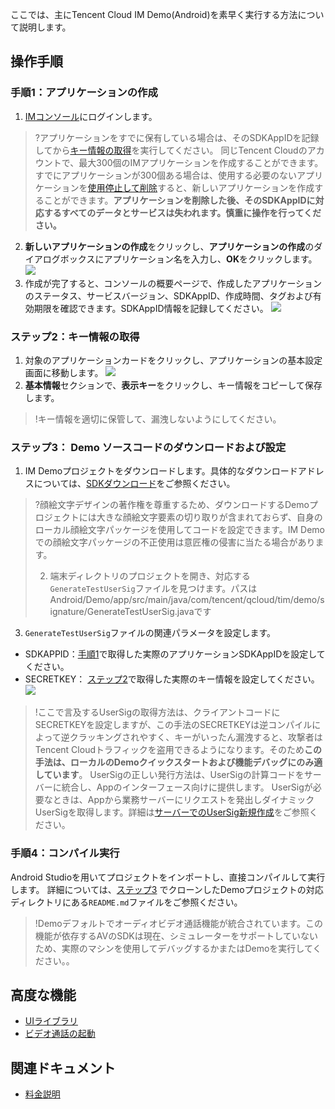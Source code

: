 ここでは、主にTencent Cloud IM Demo(Android)を素早く実行する方法について説明します。
## 操作手順
[](id:step1)
### 手順1：アプリケーションの作成
1. [IMコンソール](https://console.cloud.tencent.com/im)にログインします。
>?アプリケーションをすでに保有している場合は、そのSDKAppIDを記録してから[キー情報の取得](#step2)を実行してください。
>同じTencent Cloudのアカウントで、最大300個のIMアプリケーションを作成することができます。すでにアプリケーションが300個ある場合は、使用する必要のないアプリケーションを[使用停止して削除](https://intl.cloud.tencent.com/document/product/1047/34540)すると、新しいアプリケーションを作成することができます。**アプリケーションを削除した後、そのSDKAppIDに対応するすべてのデータとサービスは失われます。慎重に操作を行ってください。**
>
2. **新しいアプリケーションの作成**をクリックし、**アプリケーションの作成**のダイアログボックスにアプリケーション名を入力し、**OK**をクリックします。
![](https://main.qcloudimg.com/raw/15e61a874a0640d517eeb67e922a14bc.png)
3. 作成が完了すると、コンソールの概要ページで、作成したアプリケーションのステータス、サービスバージョン、SDKAppID、作成時間、タグおよび有効期限を確認できます。SDKAppID情報を記録してください。
![](https://main.qcloudimg.com/raw/7954cc2882d050f68cd5d1df2ee776a6.png)


[](id:step2)
### ステップ2：キー情報の取得
1. 対象のアプリケーションカードをクリックし、アプリケーションの基本設定画面に移動します。
![](https://qcloudimg.tencent-cloud.cn/raw/8d469e975f1ca5a2f3dbc9c6fe8774f5.png)
2. **基本情報**セクションで、**表示キー**をクリックし、キー情報をコピーして保存します。
>!キー情報を適切に保管して、漏洩しないようにしてください。

[](id:step3)
### ステップ3： Demo ソースコードのダウンロードおよび設定

1. IM Demoプロジェクトをダウンロードします。具体的なダウンロードアドレスについては、[SDKダウンロード](https://intl.cloud.tencent.com/document/product/1047/33996)をご参照ください。
>?顔絵文字デザインの著作権を尊重するため、ダウンロードするDemoプロジェクトには大きな顔絵文字要素の切り取りが含まれておらず、自身のローカル顔絵文字パッケージを使用してコードを設定できます。IM Demoでの顔絵文字パッケージの不正使用は意匠権の侵害に当たる場合があります。
>
>2. 端末ディレクトリのプロジェクトを開き、対応する`GenerateTestUserSig`ファイルを見つけます。パスはAndroid/Demo/app/src/main/java/com/tencent/qcloud/tim/demo/signature/GenerateTestUserSig.javaです
3. `GenerateTestUserSig`ファイルの関連パラメータを設定します。

 - SDKAPPID：[手順1](#step1)で取得した実際のアプリケーションSDKAppIDを設定してください。
 - SECRETKEY： [ステップ2](#step2)で取得した実際のキー情報を設定してください。
 ![](https://qcloudimg.tencent-cloud.cn/raw/928dd6de772f31c5328737050baf8c5a.png)


>!ここで言及するUserSigの取得方法は、クライアントコードにSECRETKEYを設定しますが、この手法のSECRETKEYは逆コンパイルによって逆クラッキングされやすく、キーがいったん漏洩すると、攻撃者はTencent Cloudトラフィックを盗用できるようになります。そのため**この手法は、ローカルのDemoクイックスタートおよび機能デバッグにのみ適しています**。
>UserSigの正しい発行方法は、UserSigの計算コードをサーバーに統合し、Appのインターフェース向けに提供します。 UserSigが必要なときは、Appから業務サーバーにリクエストを発出しダイナミックUserSigを取得します。詳細は[サーバーでのUserSig新規作成](https://intl.cloud.tencent.com/document/product/1047/34385)をご参照ください。

[](id:step4)
###  手順4：コンパイル実行
Android Studioを用いてプロジェクトをインポートし、直接コンパイルして実行します。
詳細については、[ステップ3](#step3) でクローンしたDemoプロジェクトの対応ディレクトリにある`README.md`ファイルをご参照ください。
>!Demoデフォルトでオーディオビデオ通話機能が統合されています。この機能が依存するAVのSDKは現在、シミュレーターをサポートしていないため、実際のマシンを使用してデバッグするかまたはDemoを実行してください。。
## 高度な機能
- [UIライブラリ](https://intl.cloud.tencent.com/document/product/1047/50062)
- [ビデオ通話の起動](https://intl.cloud.tencent.com/document/product/1047/34287)

## 関連ドキュメント
- [料金説明](https://intl.cloud.tencent.com/document/product/1047/34350)

